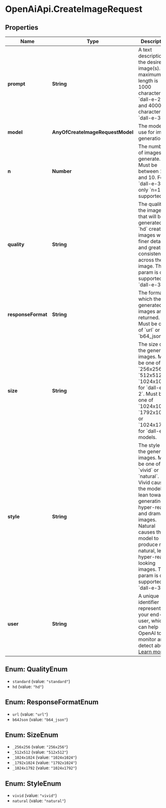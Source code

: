 # OpenAiApi.CreateImageRequest

## Properties
Name | Type | Description | Notes
------------ | ------------- | ------------- | -------------
**prompt** | **String** | A text description of the desired image(s). The maximum length is 1000 characters for &#x60;dall-e-2&#x60; and 4000 characters for &#x60;dall-e-3&#x60;. | 
**model** | **AnyOfCreateImageRequestModel** | The model to use for image generation. | [optional] 
**n** | **Number** | The number of images to generate. Must be between 1 and 10. For &#x60;dall-e-3&#x60;, only &#x60;n&#x3D;1&#x60; is supported. | [optional] [default to 1]
**quality** | **String** | The quality of the image that will be generated. &#x60;hd&#x60; creates images with finer details and greater consistency across the image. This param is only supported for &#x60;dall-e-3&#x60;. | [optional] [default to &#x27;standard&#x27;]
**responseFormat** | **String** | The format in which the generated images are returned. Must be one of &#x60;url&#x60; or &#x60;b64_json&#x60;. | [optional] [default to &#x27;url&#x27;]
**size** | **String** | The size of the generated images. Must be one of &#x60;256x256&#x60;, &#x60;512x512&#x60;, or &#x60;1024x1024&#x60; for &#x60;dall-e-2&#x60;. Must be one of &#x60;1024x1024&#x60;, &#x60;1792x1024&#x60;, or &#x60;1024x1792&#x60; for &#x60;dall-e-3&#x60; models. | [optional] [default to &#x27;1024x1024&#x27;]
**style** | **String** | The style of the generated images. Must be one of &#x60;vivid&#x60; or &#x60;natural&#x60;. Vivid causes the model to lean towards generating hyper-real and dramatic images. Natural causes the model to produce more natural, less hyper-real looking images. This param is only supported for &#x60;dall-e-3&#x60;. | [optional] [default to &#x27;vivid&#x27;]
**user** | **String** | A unique identifier representing your end-user, which can help OpenAI to monitor and detect abuse. [Learn more](/docs/guides/safety-best-practices/end-user-ids).  | [optional] 

<a name="QualityEnum"></a>
## Enum: QualityEnum

* `standard` (value: `"standard"`)
* `hd` (value: `"hd"`)


<a name="ResponseFormatEnum"></a>
## Enum: ResponseFormatEnum

* `url` (value: `"url"`)
* `b64Json` (value: `"b64_json"`)


<a name="SizeEnum"></a>
## Enum: SizeEnum

* `_256x256` (value: `"256x256"`)
* `_512x512` (value: `"512x512"`)
* `_1024x1024` (value: `"1024x1024"`)
* `_1792x1024` (value: `"1792x1024"`)
* `_1024x1792` (value: `"1024x1792"`)


<a name="StyleEnum"></a>
## Enum: StyleEnum

* `vivid` (value: `"vivid"`)
* `natural` (value: `"natural"`)

